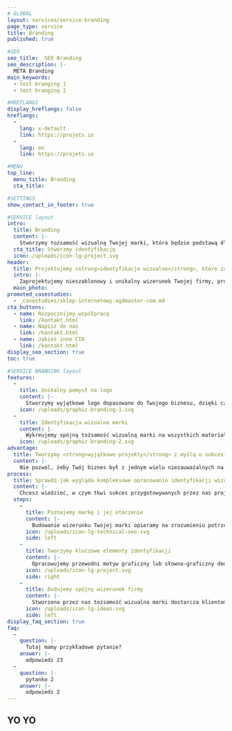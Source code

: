 ```yaml
---
# GLOBAL 
layout: services/service-branding
page_type: service
title: Branding
published: true

#SEO
seo_title:  SEO Branding
seo_description: |-
  META Branding
main_keywords:
  - test branging 1
  - test branging 2

#HREFLANGS
display_hreflangs: false
hreflangs:
  -
    lang: x-default
    link: https://projets.io
  -
    lang: en
    link: https://projets.io

#MENU 
top_line:
  menu_title: Branding
  cta_title:

#SETTINGS
show_contact_in_footer: true

#SERVICE layout
intro: 
  title: Branding
  content: |-
    Stworzymy tożsamość wizualną Twojej marki, która będzie podstawą dla rozwoju produktów i usług zapadających w pamięć użytkowników. Będą one nie tylko użyteczne, ale też estetyczne. Pozytywne wrażenie i spójność przekazu będzie kluczem do sukcesu Twojej firmy. 
  cta_title: Stwórzmy identyfikację
  icon: /uploads/icon-lg-project.svg
header:
  title: Projektujemy <strong>identyfikacje wizualne</strong>, które zapadają w pamięć
  intro: |-
    Zaprojektujemy nieszablonowy i unikalny wizerunek Twojej firmy, produktu lub usługi, który zaskoczy klientów i przyciągnie ich uwagę.
  main_photo:
promoted_casestudies:
  - _casestudies/sklep-internetowy-agdmaster-com.md
cta_buttons:
  - name: Rozpocznijmy współpracę
    link: /kontakt.html
  - name: Napisz do nas
    link: /kontakt.html
  - name: Jakieś inne CTA
    link: /kontakt.html
display_seo_section: true
toc: true 

#SERVICE BRANDING layout
features:
  -
    title: Unikalny pomysł na logo
    content: |-
      Stworzymy wyjątkowe logo dopasowane do Twojego biznesu, dzięki czemu utrwalisz wizerunek marki w oczach klientów. Będzie to podstawa jej komunikacji z otoczeniem.
    icon: /uploads/graphic-branding-1.svg
  -
    title: Identyfikacja wizualna marki
    content: |-
      Wykreujemy spójną tożsamość wizualną marki na wszystkich materiałach firmowych i promocyjnych. Wpłynie to na wizerunek Twojego biznesu w oczach odbiorcy.
    icon: /uploads/graphic-branding-2.svg
advantage:
  title: Tworzymy <strong>wyjątkowe projekty</strong> z myślą o sukcesie Twojej marki
  content: |-
    Nie pozwól, żeby Twój biznes był z jednym wielu niezauważalnych na rynku. Sam produkt lub usługa to połowa sukcesu - potrzebny jest aspekt wizualny, który sprawi, że zaskoczysz potencjalnych klientów i przyciągniesz ich uwagę. Tworzymy nieszablonowe identyfikacje wizualne, które wyróżniają silne marki. Chcesz, żeby Twoja firma była jedną z nich? Zaufaj nam - znamy się na tym, co robimy.
process:
  title: Sprawdź jak wygląda kompleksowe opracowanie identyfikacji wizualnej marki
  content: |-
    Chcesz wiedzieć, w czym tkwi sukces przygotowywanych przez nas projektów? To przede wszystkim zaplanowanie działań związanych ze stworzeniem tożsamości wizualnej marki, które opieramy na dokładnym poznaniu biznesu i określeniu potrzeb, na które ma odpowiadać.
  steps:
    -
      title: Poznajemy markę i jej otoczenie
      content: |-
        Budowanie wizerunku Twojej marki opieramy na zrozumieniu potrzeb odbiorców. Wiemy, że to coś więcej niż sama nazwa, dlatego koncentrujemy się na wyjątkowym charakterze biznesu i podkreślamy jego unikalne wartości. To pozwala zbudować podstawy, które wzbudzą zaufanie u Twoich klientów.
      icon: /uploads/icon-lg-technical-seo.svg
      side: left
    -
      title: Tworzymy kluczowe elementy identyfikacji
      content: |-
        Opracowujemy przewodni motyw graficzny lub słowno-graficzny dedykowany dla Twojego biznesu. Dobieramy odpowiednią kolorystykę i łączymy ją z typografią. Tworzymy dla Ciebie logotyp i key visuale, które obrazują najważniejsze wartości firmy w oczach odbiorcy. 
      icon: /uploads/icon-lg-project.svg
      side: right
    -
      title: Budujemy spójny wizerunek firmy
      content: |-
        Stworzona przez nas tożsamość wizualna marki dostarcza klientom informacji, czego mogą oczekiwać od Twoich produktów i usług. Wskazuje, co wyróżnia je na tle konkurencji. Dzięki niej możesz prowadzić spójną komunikacją z odbiorcami swojego biznesu.
      icon: /uploads/icon-lg-ideas.svg
      side: left
display_faq_section: true
faq:
  -
    question: |-
      Tutaj mamy przykładowe pytanie?
    answer: |-
      odpowiedz 23
  -
    question: |-
      pytanko 2
    answer: |-
      odpowiedz 2
---
```

YO YO
---